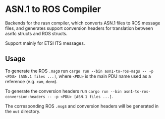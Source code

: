 # ASN.1 to ROS Compiler
Backends for the rasn compiler, which converts ASN.1 files to ROS message files, and generates support conversion headers for translation between asn1c structs and ROS structs. 

Support mainly for ETSI ITS messages.

## Usage
To generate the ROS `.msg`s run `cargo run --bin asn1-to-ros-msgs -- -p <PDU> [ASN.1 files ...]`, where `<PDU>` is the main PDU name used as a reference (e.g. `cam`, `denm`).

To generate the conversion headers run `cargo run --bin asn1-to-ros-conversion-headers -- -p <PDU> [ASN.1 files ...]`.

The corresponding ROS `.msg`s and conversion headers will be generated in the `out` directory.
